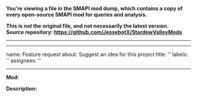**You're viewing a file in the SMAPI mod dump, which contains a copy of every open-source SMAPI mod
for queries and analysis.**

**This is _not_ the original file, and not necessarily the latest version.**  
**Source repository: https://github.com/JessebotX/StardewValleyMods**

----

---
name: Feature request
about: Suggest an idea for this project
title: ''
labels: ''
assignees: ''

---

**Mod:**

**Description:**


